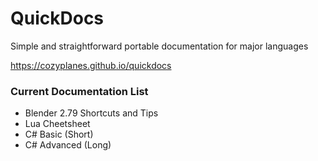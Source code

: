 # QuickDocs
Simple and straightforward portable documentation for major languages

https://cozyplanes.github.io/quickdocs

### Current Documentation List

- Blender 2.79 Shortcuts and Tips
- Lua Cheetsheet
- C# Basic (Short)
- C# Advanced (Long)
